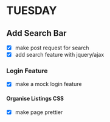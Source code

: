 # TUESDAY

## Add Search Bar
- [x] make post request for search
- [x] add search feature with jquery/ajax 

### Login Feature
- [x] make a mock login feature

#### Organise Listings CSS

- [x] make page prettier

